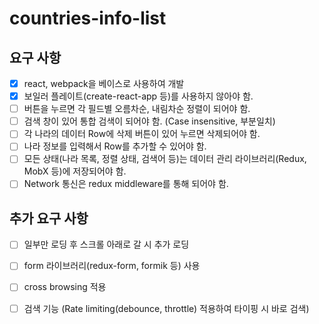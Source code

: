 # countries-info-list


## 요구 사항
- [x] react, webpack을 베이스로 사용하여 개발
- [x] 보일러 플레이트(create-react-app 등)를 사용하지 않아야 함.
- [ ] 버튼을 누르면 각 필드별 오름차순, 내림차순 정렬이 되어야 함.
- [ ] 검색 창이 있어 통합 검색이 되어야 함. (Case insensitive, 부분일치)
- [ ] 각 나라의 데이터 Row에 삭제 버튼이 있어 누르면 삭제되어야 함.
- [ ] 나라 정보를 입력해서 Row를 추가할 수 있어야 함.
- [ ] 모든 상태(나라 목록, 정렬 상태, 검색어 등)는 데이터 관리 라이브러리(Redux, MobX 등)에 저장되어야 함.
- [ ] Network 통신은 redux middleware를 통해 되어야 함.

## 추가 요구 사항
- [ ] 일부만 로딩 후 스크롤 아래로 갈 시 추가 로딩
- [ ] form 라이브러리(redux-form, formik 등) 사용
- [ ] cross browsing 적용
- [ ] 검색 기능 (Rate limiting(debounce, throttle) 적용하여 타이핑 시 바로 검색)

